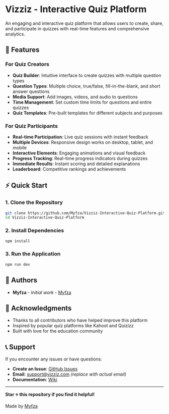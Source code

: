 # Vizziz - Interactive Quiz Platform

An engaging and interactive quiz platform that allows users to create, share, and participate in quizzes with real-time features and comprehensive analytics.

## 🌟 Features

### For Quiz Creators
- **Quiz Builder**: Intuitive interface to create quizzes with multiple question types
- **Question Types**: Multiple choice, true/false, fill-in-the-blank, and short answer questions
- **Media Support**: Add images, videos, and audio to questions
- **Time Management**: Set custom time limits for questions and entire quizzes
- **Quiz Templates**: Pre-built templates for different subjects and purposes

### For Quiz Participants
- **Real-time Participation**: Live quiz sessions with instant feedback
- **Multiple Devices**: Responsive design works on desktop, tablet, and mobile
- **Interactive Elements**: Engaging animations and visual feedback
- **Progress Tracking**: Real-time progress indicators during quizzes
- **Immediate Results**: Instant scoring and detailed explanations
- **Leaderboard**: Competitive rankings and achievements

## ⚡ Quick Start

### 1. Clone the Repository
```bash
git clone https://github.com/Myfza/Vizziz-Interactive-Quiz-Platform.git
cd Vizziz-Interactive-Quiz-Platform
```

### 2. Install Dependencies

```bash
npm install
```

### 3. Run the Application

```bash
npm run dev
```


## 👥 Authors

- **Myfza** - *Initial work* - [Myfza](https://github.com/Myfza)

## 🙏 Acknowledgments

- Thanks to all contributors who have helped improve this platform
- Inspired by popular quiz platforms like Kahoot and Quizizz
- Built with love for the education community

## 📞 Support

If you encounter any issues or have questions:

- **Create an Issue**: [GitHub Issues](https://github.com/Myfza/Vizziz-Interactive-Quiz-Platform/issues)
- **Email**: support@vizziz.com *(replace with actual email)*
- **Documentation**: [Wiki](https://github.com/Myfza/Vizziz-Interactive-Quiz-Platform/wiki)

---

**Star ⭐ this repository if you find it helpful!**

Made by [Myfza](https://github.com/Myfza)
